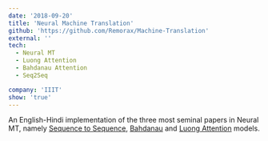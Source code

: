```yaml
---
date: '2018-09-20'
title: 'Neural Machine Translation'
github: 'https://github.com/Remorax/Machine-Translation'
external: ''
tech:
  - Neural MT
  - Luong Attention
  - Bahdanau Attention
  - Seq2Seq

company: 'IIIT'
show: 'true'
---
```


An English-Hindi implementation of the three most seminal papers in Neural MT, namely [Sequence to Sequence](https://arxiv.org/abs/1409.3215), [Bahdanau](https://arxiv.org/abs/1409.0473) and [Luong Attention](https://arxiv.org/abs/1508.04025) models.
